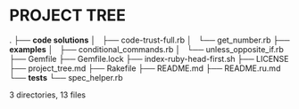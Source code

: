 PROJECT TREE
================

.
├── **code solutions**
│   ├── code-trust-full.rb
│   └── get_number.rb
├── **examples**
│   ├── conditional_commands.rb
│   └── unless_opposite_if.rb
├── Gemfile
├── Gemfile.lock
├── index-ruby-head-first.sh
├── LICENSE
├── project_tree.md
├── Rakefile
├── README.md
├── README.ru.md
└── **tests**
    └── spec_helper.rb

3 directories, 13 files
